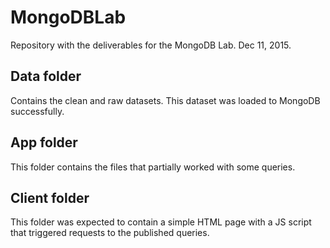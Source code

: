 # MongoDBLab
Repository with the deliverables for the MongoDB Lab. Dec 11, 2015.

## Data folder
Contains the clean and raw datasets. This dataset was loaded to MongoDB successfully.

## App folder
This folder contains the files that partially worked with some queries.

## Client folder
This folder was expected to contain a simple HTML page with a JS script that triggered requests to the published queries.
